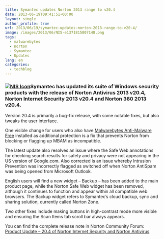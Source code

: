 ```yaml
---
title: Symantec updates Norton 2013 range to v20.4
date: 2013-06-19T09:41:51+00:00
layout: single
author_profile: true
url: 2013/06/19/symantec-updates-norton-2013-range-to-v20-4/
image: /images/2013/06/NIS-e1371815807148.png
tags:
  - malwarebytes
  - norton
  - Symantec
  - Updates
lang: en
categories: 
  - techblog
---
```

### [![NIS Icon](/images/2013/06/NIS-e1371815807148.png)](/images/2013/06/NIS-e1371815807148.png)Symantec has updated its suite of Windows security products with the release of Norton Antivirus 2013 v20.4, Norton Internet Security 2013 v20.4 and Norton 360 2013 v20.4.

Version 20.4 is primarily a bug-fix release, with some notable fixes, but also tweaks the user interface.

One visible change for users who also have [Malwarebytes Anti-Malware Free](/en/knowledge-base/programs/malwarebytes-antimalware/) installed as additional protection is a fix that prevents Norton from blocking or flagging up MBAM as incompatible.

The latest update also resolves an issue where the Safe Web annotations for checking search results for safety and privacy were not appearing in the US version of Google.com. Also corrected is an issue whereby Intrusion Prevention was incorrectly flagged as switched off when Norton AntiSpam was being opened from Microsoft Outlook.

English users will find a new widget – Backup – has been added to the main product page, while the Norton Safe Web widget has been removed, although it continues to function and appear within all compatible web browsers. The Backup widget refers to Symantec’s cloud backup, sync and sharing solution, currently called Norton Zone.

Two other fixes include making buttons in high-contrast mode more visible and ensuring the Scan Items tab scroll bar always appears.

You can find the complete release note in Norton Community Forum: [Product Update – 20.4 of Norton Internet Security and Norton Antivirus](http://community.norton.com/t5/Norton-Internet-Security-Norton/Product-Update-20-4-of-Norton-Internet-Security-and-Norton/td-p/973707)